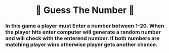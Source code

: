 <h1 align="center">🎲 Guess The Number 🎲</h1>

<h3>In this game a player must Enter a number between 1-20. When the player hits enter computer will generate a random number  and will check with the enterend number. If both numbers are matching player wins otherwise player  gets another chance.<h3/>
